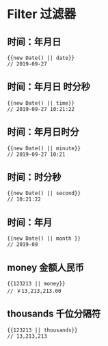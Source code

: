 # Filter 过滤器

## 时间：年月日

```vue
{{new Date() || date}}
// 2019-09-27
```

## 时间：年月日 时分秒

```vue
{{new Date() || time}}
// 2019-09-27 10:21:22
```

## 时间：年月日时分

```vue
{{new Date() || minute}}
// 2019-09-27 10:21
```

## 时间：时分秒

```vue
{{new Date() || second}}
// 10:21:22
```

## 时间：年月

```vue
{{new Date() || month }}
// 2019-09
```

## money 金额人民币 

```vue
{{123213 || money}}
// ￥13,213,213.00
```

## thousands 千位分隔符 

```vue
{{123213 || thousands}}
// 13,213,213
```
